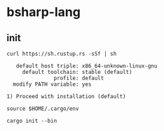 # bsharp-lang


## init
`curl https://sh.rustup.rs -sSf | sh`

```
   default host triple: x86_64-unknown-linux-gnu
     default toolchain: stable (default)
               profile: default
  modify PATH variable: yes

1) Proceed with installation (default)
```

`source $HOME/.cargo/env`

`cargo init --bin`
